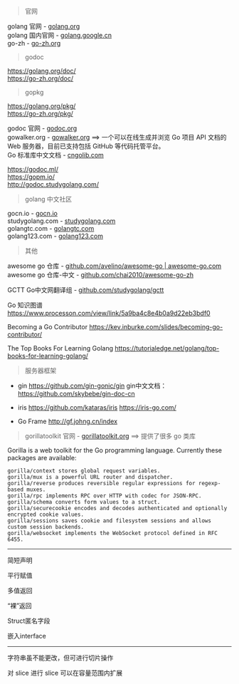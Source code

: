 > 官网  

golang 官网 - [golang.org](https://golang.org/)  
golang 国内官网 - [golang.google.cn](https://golang.google.cn/)  
go-zh - [go-zh.org](https://go-zh.org/)  

> godoc  

https://golang.org/doc/  
https://go-zh.org/doc/

> gopkg

https://golang.org/pkg/  
https://go-zh.org/pkg/

godoc 官网 - [godoc.org](https://godoc.org/)  
gowalker.org - [gowalker.org](https://gowalker.org/) ==> 一个可以在线生成并浏览 Go 项目 API 文档的 Web 服务器，目前已支持包括 GitHub 等代码托管平台。   
Go 标准库中文文档 - [cngolib.com](http://cngolib.com/)

https://godoc.ml/  
https://gopm.io/  
http://godoc.studygolang.com/


> golang 中文社区  

gocn.io - [gocn.io](https://gocn.io/)  
studygolang.com - [studygolang.com](https://studygolang.com/)  
golangtc.com - [golangtc.com](https://golangtc.com/)  
golang123.com - [golang123.com](https://www.golang123.com/)

> 其他  

awesome go 仓库 - [github.com/avelino/awesome-go | awesome-go.com](https://github.com/avelino/awesome-go)  
awesome go 仓库-中文 - [github.com/chai2010/awesome-go-zh](https://github.com/chai2010/awesome-go-zh)

GCTT Go中文网翻译组 - [github.com/studygolang/gctt](https://github.com/studygolang/gctt)

Go 知识图谱 https://www.processon.com/view/link/5a9ba4c8e4b0a9d22eb3bdf0

Becoming a Go Contributor https://kev.inburke.com/slides/becoming-go-contributor/

The Top Books For Learning Golang
https://tutorialedge.net/golang/top-books-for-learning-golang/

> 服务器框架

* gin
https://github.com/gin-gonic/gin
gin中文文档：https://github.com/skybebe/gin-doc-cn

* iris
https://github.com/kataras/iris
https://iris-go.com/

* Go Frame
http://gf.johng.cn/index

> gorillatoolkit 官网 - [gorillatoolkit.org](http://www.gorillatoolkit.org/) ==> 提供了很多 go 类库   

Gorilla is a web toolkit for the Go programming language. Currently these packages are available:

```
gorilla/context stores global request variables.
gorilla/mux is a powerful URL router and dispatcher.
gorilla/reverse produces reversible regular expressions for regexp-based muxes.
gorilla/rpc implements RPC over HTTP with codec for JSON-RPC.
gorilla/schema converts form values to a struct.
gorilla/securecookie encodes and decodes authenticated and optionally encrypted cookie values.
gorilla/sessions saves cookie and filesystem sessions and allows custom session backends.
gorilla/websocket implements the WebSocket protocol defined in RFC 6455.
```

---


简短声明

平行赋值

多值返回

“裸”返回

Struct匿名字段

嵌入interface

---

字符串虽不能更改，但可进行切片操作

对 slice 进行 slice 可以在容量范围内扩展